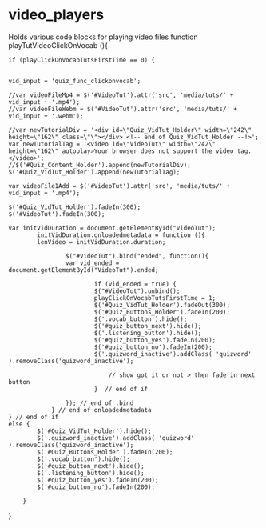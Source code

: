 # video_players
Holds various code blocks for playing video files
function playTutVideoClickOnVocab (){
	

	if (playClickOnVocabTutsFirstTime == 0) {

	
	vid_input = 'quiz_func_clickonvocab';

	//var videoFileMp4 = $('#VideoTut').attr('src', 'media/tuts/' + vid_input + '.mp4');
	//var videoFileWebm = $('#VideoTut').attr('src', 'media/tuts/' + vid_input + '.webm');
		
	//var newTutorialDiv = '<div id=\"Quiz_VidTut_Holder\" width=\"242\" height=\"162\" class=\"\"></div> <!-- end of Quiz_VidTut_Holder --!>';
	var newTutorialTag = '<video id=\"VideoTut\" width=\"242\" height=\"162\" autoplay>Your browser does not support the video tag.</video>';
	//$('#Quiz_Content_Holder').append(newTutorialDiv);
	$('#Quiz_VidTut_Holder').append(newTutorialTag);
	
	var videoFile1Add = $('#VideoTut').attr('src', 'media/tuts/' + vid_input + '.mp4');

	$('#Quiz_VidTut_Holder').fadeIn(300);
	$('#VideoTut').fadeIn(300);
		
	var initVidDuration = document.getElementById("VideoTut");
			initVidDuration.onloadedmetadata = function (){
			lenVideo = initVidDuration.duration;

					$("#VideoTut").bind("ended", function(){
					var vid_ended = document.getElementById("VideoTut").ended;

							if (vid_ended = true) {
							$("#VideoTut").unbind();
							playClickOnVocabTutsFirstTime = 1;
							$('#Quiz_VidTut_Holder').fadeOut(300);
							$('#Quiz_Buttons_Holder').fadeIn(200);
							$('.vocab_button').hide();
							$('#quiz_button_next').hide();
							$('.listening_button').hide();
							$('#quiz_button_yes').fadeIn(200);
							$('#quiz_button_no').fadeIn(200);
							$('.quizword_inactive').addClass( 'quizword' ).removeClass('quizword_inactive');
			
								// show got it or not > then fade in next button				
							}  // end of if
			
					});	// end of .bind
				} // end of onloadedmetadata
	} // end of if
	else {
			$('#Quiz_VidTut_Holder').hide();
			$('.quizword_inactive').addClass( 'quizword' ).removeClass('quizword_inactive');
			$('#Quiz_Buttons_Holder').fadeIn(200);
			$('.vocab_button').hide();
			$('#quiz_button_next').hide();
			$('.listening_button').hide();
			$('#quiz_button_yes').fadeIn(200);
			$('#quiz_button_no').fadeIn(200);

		}	
}
